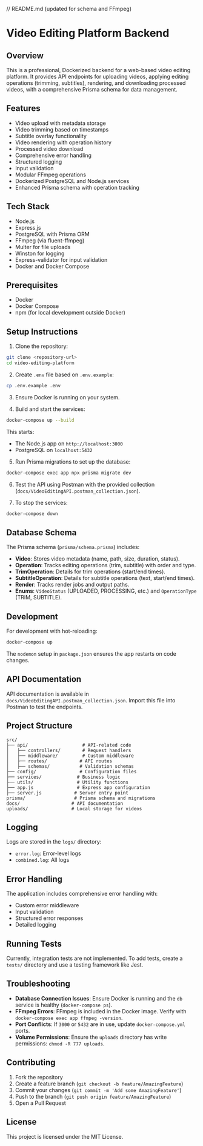 // README.md (updated for schema and FFmpeg)
# Video Editing Platform Backend

## Overview
This is a professional, Dockerized backend for a web-based video editing platform. It provides API endpoints for uploading videos, applying editing operations (trimming, subtitles), rendering, and downloading processed videos, with a comprehensive Prisma schema for data management.

## Features
- Video upload with metadata storage
- Video trimming based on timestamps
- Subtitle overlay functionality
- Video rendering with operation history
- Processed video download
- Comprehensive error handling
- Structured logging
- Input validation
- Modular FFmpeg operations
- Dockerized PostgreSQL and Node.js services
- Enhanced Prisma schema with operation tracking

## Tech Stack
- Node.js
- Express.js
- PostgreSQL with Prisma ORM
- FFmpeg (via fluent-ffmpeg)
- Multer for file uploads
- Winston for logging
- Express-validator for input validation
- Docker and Docker Compose

## Prerequisites
- Docker
- Docker Compose
- npm (for local development outside Docker)

## Setup Instructions

1. Clone the repository:
```bash
git clone <repository-url>
cd video-editing-platform
```

2. Create `.env` file based on `.env.example`:
```bash
cp .env.example .env
```

3. Ensure Docker is running on your system.

4. Build and start the services:
```bash
docker-compose up --build
```
This starts:
- The Node.js app on `http://localhost:3000`
- PostgreSQL on `localhost:5432`

5. Run Prisma migrations to set up the database:
```bash
docker-compose exec app npx prisma migrate dev
```

6. Test the API using Postman with the provided collection (`docs/VideoEditingAPI.postman_collection.json`).

7. To stop the services:
```bash
docker-compose down
```

## Database Schema
The Prisma schema (`prisma/schema.prisma`) includes:
- **Video**: Stores video metadata (name, path, size, duration, status).
- **Operation**: Tracks editing operations (trim, subtitle) with order and type.
- **TrimOperation**: Details for trim operations (start/end times).
- **SubtitleOperation**: Details for subtitle operations (text, start/end times).
- **Render**: Tracks render jobs and output paths.
- **Enums**: `VideoStatus` (UPLOADED, PROCESSING, etc.) and `OperationType` (TRIM, SUBTITLE).

## Development
For development with hot-reloading:
```bash
docker-compose up
```
The `nodemon` setup in `package.json` ensures the app restarts on code changes.

## API Documentation
API documentation is available in `docs/VideoEditingAPI.postman_collection.json`. Import this file into Postman to test the endpoints.

## Project Structure
```
src/
├── api/                    # API-related code
│   ├── controllers/        # Request handlers
│   ├── middleware/         # Custom middleware
│   ├── routes/            # API routes
│   ├── schemas/           # Validation schemas
├── config/                # Configuration files
├── services/             # Business logic
├── utils/                # Utility functions
├── app.js                # Express app configuration
├── server.js            # Server entry point
prisma/                  # Prisma schema and migrations
docs/                   # API documentation
uploads/                # Local storage for videos
```

## Logging
Logs are stored in the `logs/` directory:
- `error.log`: Error-level logs
- `combined.log`: All logs

## Error Handling
The application includes comprehensive error handling with:
- Custom error middleware
- Input validation
- Structured error responses
- Detailed logging

## Running Tests
Currently, integration tests are not implemented. To add tests, create a `tests/` directory and use a testing framework like Jest.

## Troubleshooting
- **Database Connection Issues**: Ensure Docker is running and the `db` service is healthy (`docker-compose ps`).
- **FFmpeg Errors**: FFmpeg is included in the Docker image. Verify with `docker-compose exec app ffmpeg -version`.
- **Port Conflicts**: If `3000` or `5432` are in use, update `docker-compose.yml` ports.
- **Volume Permissions**: Ensure the `uploads` directory has write permissions: `chmod -R 777 uploads`.

## Contributing
1. Fork the repository
2. Create a feature branch (`git checkout -b feature/AmazingFeature`)
3. Commit your changes (`git commit -m 'Add some AmazingFeature'`)
4. Push to the branch (`git push origin feature/AmazingFeature`)
5. Open a Pull Request

## License
This project is licensed under the MIT License.